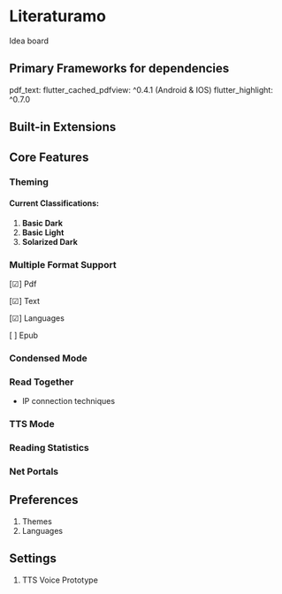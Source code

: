 # Literaturamo

Idea board

## Primary Frameworks for dependencies
pdf_text:
flutter_cached_pdfview: ^0.4.1 (Android & IOS)
flutter_highlight: ^0.7.0

## Built-in Extensions

## Core Features

### Theming

#### Current Classifications:
1. **Basic Dark**
2. **Basic Light**
3. **Solarized Dark**

### Multiple Format Support

[☑] Pdf

[☑] Text

[☑] Languages

[ ] Epub

### Condensed Mode

### Read Together

- IP connection techniques

### TTS Mode
### Reading Statistics
### Net Portals

## Preferences

1. Themes
2. Languages

## Settings

1. TTS Voice Prototype
